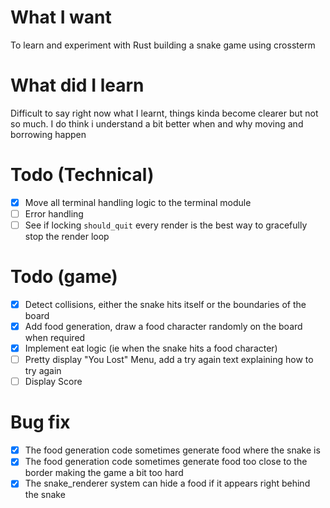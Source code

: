 # What I want
To learn and experiment with Rust building a snake game using crossterm

# What did I learn
Difficult to say right now what I learnt, things kinda become clearer but not so much.
I do think i understand a bit better when and why moving and borrowing happen

# Todo (Technical)
- [X] Move all terminal handling logic to the terminal module
- [ ] Error handling
- [ ] See if locking `should_quit` every render is the best way to gracefully stop the render loop

# Todo (game)
- [X] Detect collisions, either the snake hits itself or the boundaries of the board
- [X] Add food generation, draw a food character randomly on the board when required
- [X] Implement eat logic (ie when the snake hits a food character)
- [ ] Pretty display "You Lost" Menu, add a try again text explaining how to try again
- [ ] Display Score

# Bug fix
- [X] The food generation code sometimes generate food where the snake is
- [X] The food generation code sometimes generate food too close to the border making the game a bit too hard
- [X] The snake_renderer system can hide a food if it appears right behind the snake
